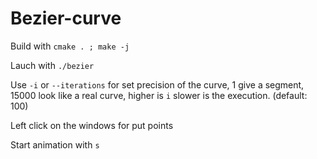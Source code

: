 # Bezier-curve

Build with `cmake . ; make -j`

Lauch with `./bezier`

Use `-i` or `--iterations` for set precision of the curve, 1 give a segment, 15000 look like a real curve, higher is `i` slower is the execution. (default: 100)

Left click on the windows for put points

Start animation with `s`
